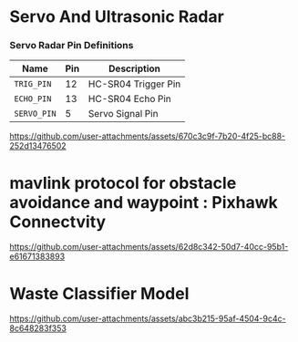 # Servo And Ultrasonic Radar

### Servo Radar Pin Definitions

| Name         | Pin | Description          |
|--------------|-----|----------------------|
| `TRIG_PIN`   | 12  | HC-SR04 Trigger Pin  |
| `ECHO_PIN`   | 13  | HC-SR04 Echo Pin     |
| `SERVO_PIN`  | 5   | Servo Signal Pin     |



https://github.com/user-attachments/assets/670c3c9f-7b20-4f25-bc88-252d13476502

# mavlink protocol for obstacle avoidance and waypoint : Pixhawk Connectvity 



https://github.com/user-attachments/assets/62d8c342-50d7-40cc-95b1-e61671383893


# Waste Classifier Model




https://github.com/user-attachments/assets/abc3b215-95af-4504-9c4c-8c648283f353


